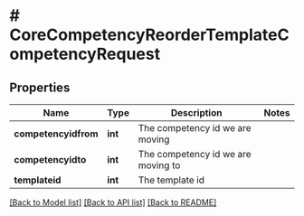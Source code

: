 # # CoreCompetencyReorderTemplateCompetencyRequest

## Properties

Name | Type | Description | Notes
------------ | ------------- | ------------- | -------------
**competencyidfrom** | **int** | The competency id we are moving |
**competencyidto** | **int** | The competency id we are moving to |
**templateid** | **int** | The template id |

[[Back to Model list]](../../README.md#models) [[Back to API list]](../../README.md#endpoints) [[Back to README]](../../README.md)
